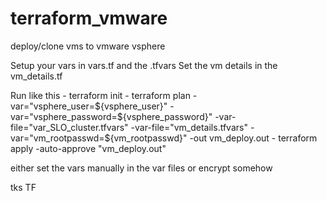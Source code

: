 # terraform_vmware
deploy/clone vms to vmware vsphere

Setup your vars in vars.tf and the .tfvars
Set the vm details in the vm_details.tf


Run like this
      - terraform init
      - terraform plan -var="vsphere_user=${vsphere_user}" -var="vsphere_password=${vsphere_password}" -var-file="var_SLO_cluster.tfvars" -var-file="vm_details.tfvars" -var="vm_rootpasswd=${vm_rootpasswd}" -out vm_deploy.out
      - terraform apply -auto-approve "vm_deploy.out"


either set the vars manually in the var files or encrypt somehow

tks
TF
